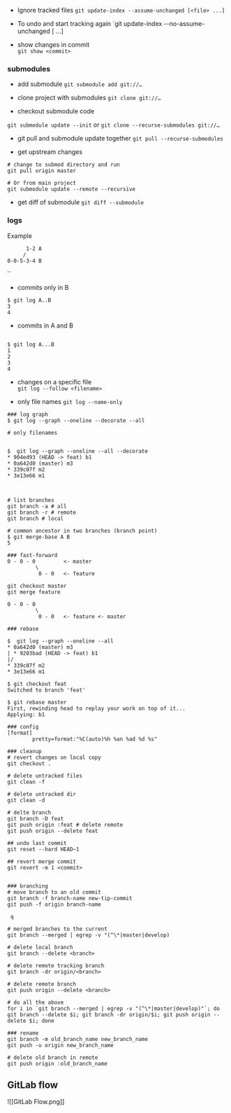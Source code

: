 - Ignore tracked files
`git update-index --assume-unchanged [<file> ...]`

- To undo and start tracking again
`git update-index --no-assume-unchanged [<file> ...]

- show changes in commit  
`git show <commit>`

### submodules

- add submodule
`git submodule add git://…`

- clone project with submodules
`git clone git://…`

-  checkout submodule code

`git submodule update --init`
or
`git clone --recurse-submodules git://…`

- git pull and submodule update together
`git pull --recurse-submodules`

- get upstream changes
```
# change to submod directory and run
git pull origin master

# Or from main project
git submodule update --remote --recursive
```
   
- get diff of submodule
`git diff --submodule`


### logs
Example
```
      1-2 A  
     /  
0-0-5-3-4 B
```
``
- commits only in B  
```
$ git log A..B  
3  
4
```

- commits in A and B  
```

$ git log A...B  
1  
2  
3  
4
```

- changes on a specific file  
`git log --follow <filename>`


- only file names
`git log --name-only`

```
### log graph  
$ git log --graph --oneline --decorate --all

# only filenames  


$  git log --graph --oneline --all --decorate  
* 904ed93 (HEAD -> feat) b1  
* 0a642d0 (master) m3  
* 339c07f m2  
* 3e13e66 m1



# list branches  
git branch -a # all  
git branch -r # remote  
git branch # local

# common ancestor in two branches (branch point)  
$ git merge-base A B  
5

### fast-forward  
0 - 0 - 0         <- master  
         \  
          0 - 0   <- feature

git checkout master  
git merge feature                  

0 - 0 - 0          
         \  
          0 - 0   <- feature <- master

### rebase

$  git log --graph --oneline --all  
* 0a642d0 (master) m3  
| * 9203bad (HEAD -> feat) b1  
|/  
* 339c07f m2  
* 3e13e66 m1

$ git checkout feat  
Switched to branch 'feat'

$ git rebase master  
First, rewinding head to replay your work on top of it...  
Applying: b1

### config  
[format]  
        pretty=format:"%C(auto)%h %an %ad %d %s"        

### cleanup  
# revert changes on local copy  
git checkout .         

# delete untracked files  
git clean -f

# delete untracked dir  
git clean -d

# delte branch  
git branch -D feat  
git push origin :feat # delete remote  
git push origin --delete feat

## undo last commit  
git reset --hard HEAD~1

## revert merge commit  
git revert -m 1 <commit>


### branching  
# move branch to an old commit  
git branch -f branch-name new-tip-commit  
git push -f origin branch-name

 q

# merged branches to the current  
git branch --merged | egrep -v "(^\*|master|develop)

# delete local branch  
git branch --delete <branch>

# delete remote tracking branch  
git branch -dr origin/<branch>

# delete remote branch  
git push origin --delete <branch>

# do all the above  
for i in `git branch --merged | egrep -v "(^\*|master|develop)"`; do git branch --delete $i; git branch -dr origin/$i; git push origin --delete $i; done

### rename  
git branch -m old_branch_name new_branch_name  
git push -u origin new_branch_name

# delete old branch in remote  
git push origin :old_branch_name
```


## GitLab flow

![[GitLab Flow.png]]